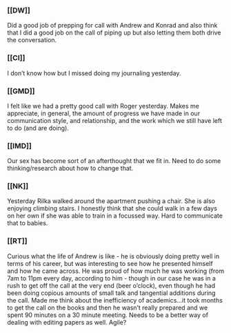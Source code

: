 ### [[DW]]
Did a good job of prepping for call with Andrew and Konrad and also think that I did a good job on the call of piping up but also letting them both drive the conversation.

### [[CI]]
I don’t know how but I missed doing my journaling yesterday. 

### [[GMD]]
I felt like we had a pretty good call with Roger yesterday. Makes me appreciate, in general, the amount of progress we have made in our communication style, and relationship, and the work which we still have left to do (and are doing). 

### [[IMD]]
Our sex has become sort of an afterthought that we fit in. Need to do some thinking/research about how to change that.

### [[NK]]
Yesterday Rilka walked around the apartment pushing a chair. She is also enjoying climbing stairs. I honestly think that she could walk in a few days on her own if she was able to train in a focussed way. Hard to communicate that to babies.

### [[RT]]
Curious what the life of Andrew is like - he is obviously doing pretty well in terms of his career, but was interesting to see how he presented himself and how he came across. He was proud of how much he was working (from 7am to 11pm every day, according to him - though in our case he was in a rush to get off the call at the very end (beer o’clock), even though he had been doing copious amounts of small talk and tangential additions during the call. Made me think about the inefficiency of academics...it took months to get the call on the books and then he wasn’t really prepared and we spent 90 minutes on a 30 minute meeting. Needs to be a better way of dealing with editing papers as well. Agile?

